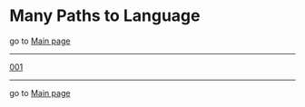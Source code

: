# Many Paths to Language

go to [Main page](./MPaL_handbook)

---
[001](./abstracts-for-review/Abstract-1)

---

go to [Main page](./MPaL_handbook)
